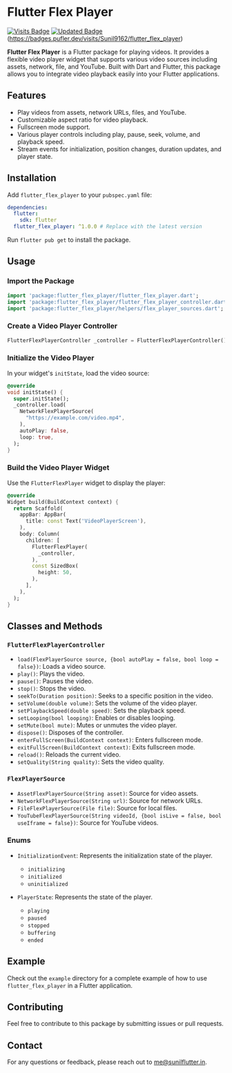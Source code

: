 # Flutter Flex Player
[![Visits Badge](https://badges.pufler.dev/visits/Sunil9162/flutter_flex_player)]([https://badges.pufler.dev](https://badges.pufler.dev/visits/Sunil9162/flutter_flex_player))
[![Updated Badge](https://badges.pufler.dev/updated/Sunil9162/flutter_flex_player)]([https://badges.pufler.dev])(https://badges.pufler.dev/visits/Sunil9162/flutter_flex_player)

**Flutter Flex Player** is a Flutter package for playing videos. It provides a flexible video player widget that supports various video sources including assets, network, file, and YouTube. Built with Dart and Flutter, this package allows you to integrate video playback easily into your Flutter applications.

## Features

- Play videos from assets, network URLs, files, and YouTube.
- Customizable aspect ratio for video playback.
- Fullscreen mode support.
- Various player controls including play, pause, seek, volume, and playback speed.
- Stream events for initialization, position changes, duration updates, and player state.

## Installation

Add `flutter_flex_player` to your `pubspec.yaml` file:

```yaml
dependencies:
  flutter:
    sdk: flutter
  flutter_flex_player: ^1.0.0 # Replace with the latest version
```

Run `flutter pub get` to install the package.

## Usage

### Import the Package

```dart
import 'package:flutter_flex_player/flutter_flex_player.dart';
import 'package:flutter_flex_player/flutter_flex_player_controller.dart';
import 'package:flutter_flex_player/helpers/flex_player_sources.dart';
```

### Create a Video Player Controller

```dart
FlutterFlexPlayerController _controller = FlutterFlexPlayerController();
```

### Initialize the Video Player

In your widget's `initState`, load the video source:

```dart
@override
void initState() {
  super.initState();
  _controller.load(
    NetworkFlexPlayerSource(
      "https://example.com/video.mp4",
    ),
    autoPlay: false,
    loop: true,
  );
}
```

### Build the Video Player Widget

Use the `FlutterFlexPlayer` widget to display the player:

```dart
@override
Widget build(BuildContext context) {
  return Scaffold(
    appBar: AppBar(
      title: const Text('VideoPlayerScreen'),
    ),
    body: Column(
      children: [
        FlutterFlexPlayer(
          _controller,
        ),
        const SizedBox(
          height: 50,
        ),
      ],
    ),
  );
}
```

## Classes and Methods

### `FlutterFlexPlayerController`

- `load(FlexPlayerSource source, {bool autoPlay = false, bool loop = false})`: Loads a video source.
- `play()`: Plays the video.
- `pause()`: Pauses the video.
- `stop()`: Stops the video.
- `seekTo(Duration position)`: Seeks to a specific position in the video.
- `setVolume(double volume)`: Sets the volume of the video player.
- `setPlaybackSpeed(double speed)`: Sets the playback speed.
- `setLooping(bool looping)`: Enables or disables looping.
- `setMute(bool mute)`: Mutes or unmutes the video player.
- `dispose()`: Disposes of the controller.
- `enterFullScreen(BuildContext context)`: Enters fullscreen mode.
- `exitFullScreen(BuildContext context)`: Exits fullscreen mode.
- `reload()`: Reloads the current video.
- `setQuality(String quality)`: Sets the video quality.

### `FlexPlayerSource`

- `AssetFlexPlayerSource(String asset)`: Source for video assets.
- `NetworkFlexPlayerSource(String url)`: Source for network URLs.
- `FileFlexPlayerSource(File file)`: Source for local files.
- `YouTubeFlexPlayerSource(String videoId, {bool isLive = false, bool useIframe = false})`: Source for YouTube videos.

### Enums

- `InitializationEvent`: Represents the initialization state of the player.
  - `initializing`
  - `initialized`
  - `uninitialized`

- `PlayerState`: Represents the state of the player.
  - `playing`
  - `paused`
  - `stopped`
  - `buffering`
  - `ended`

## Example

Check out the `example` directory for a complete example of how to use `flutter_flex_player` in a Flutter application.
 

## Contributing

Feel free to contribute to this package by submitting issues or pull requests. 

## Contact

For any questions or feedback, please reach out to [me@sunilflutter.in](mailto:me@sunilflutter.in).